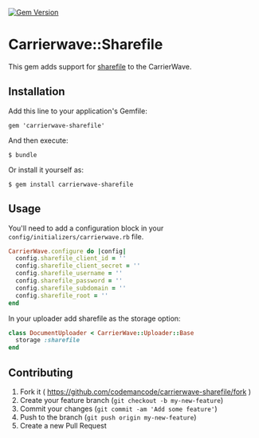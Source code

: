 [![Gem Version](https://badge.fury.io/rb/carrierwave-sharefile.svg)](https://badge.fury.io/rb/carrierwave-sharefile)

# Carrierwave::Sharefile

This gem adds support for [sharefile](https://sharefile.com) to the CarrierWave.

## Installation

Add this line to your application's Gemfile:

    gem 'carrierwave-sharefile'

And then execute:

    $ bundle

Or install it yourself as:

    $ gem install carrierwave-sharefile

## Usage

You'll need to add a configuration block in your ```
config/initializers/carrierwave.rb ``` file.

```ruby
CarrierWave.configure do |config|
  config.sharefile_client_id = ''
  config.sharefile_client_secret = ''
  config.sharefile_username = ''
  config.sharefile_password = ''
  config.sharefile_subdomain = ''
  config.sharefile_root = ''
end
```

In your uploader add sharefile as the storage option:

```ruby
class DocumentUploader < CarrierWave::Uploader::Base
  storage :sharefile
end
```

## Contributing

1. Fork it ( https://github.com/codemancode/carrierwave-sharefile/fork )
2. Create your feature branch (`git checkout -b my-new-feature`)
3. Commit your changes (`git commit -am 'Add some feature'`)
4. Push to the branch (`git push origin my-new-feature`)
5. Create a new Pull Request
